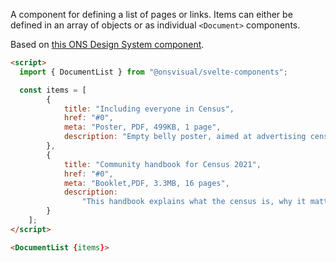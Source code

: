 A component for defining a list of pages or links. Items can either be defined in an array of objects or as individual `<Document>` components.

Based on [this ONS Design System component](https://service-manual.ons.gov.uk/design-system/components/document-list).

<!-- prettier-ignore -->
```html
<script>
  import { DocumentList } from "@onsvisual/svelte-components";

  const items = [
		{
			title: "Including everyone in Census",
			href: "#0",
			meta: "Poster, PDF, 499KB, 1 page",
			description: "Empty belly poster, aimed at advertising census events."
		},
		{
			title: "Community handbook for Census 2021",
			href: "#0",
			meta: "Booklet,PDF, 3.3MB, 16 pages",
			description:
				"This handbook explains what the census is, why it matters to everyone and how we can work together to spread the word within your community."
		}
	];
</script>

<DocumentList {items}>
```
